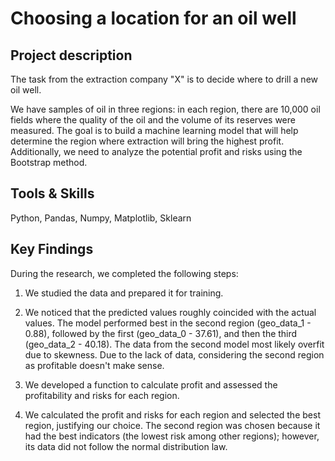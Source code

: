 # Choosing a location for an oil well

## Project description 
The task from the extraction company "X" is to decide where to drill a new oil well.

We have samples of oil in three regions: in each region, there are 10,000 oil fields where the quality of the oil and the volume of its reserves were measured. The goal is to build a machine learning model that will help determine the region where extraction will bring the highest profit. Additionally, we need to analyze the potential profit and risks using the Bootstrap method.

## Tools & Skills
Python, Pandas, Numpy, Matplotlib, Sklearn

## Key Findings

During the research, we completed the following steps:

1) We studied the data and prepared it for training.

2) We noticed that the predicted values roughly coincided with the actual values. The model performed best in the second region (geo_data_1 - 0.88), followed by the first (geo_data_0 - 37.61), and then the third (geo_data_2 - 40.18). The data from the second model most likely overfit due to skewness. Due to the lack of data, considering the second region as profitable doesn't make sense.

3) We developed a function to calculate profit and assessed the profitability and risks for each region.

4) We calculated the profit and risks for each region and selected the best region, justifying our choice. The second region was chosen because it had the best indicators (the lowest risk among other regions); however, its data did not follow the normal distribution law.

